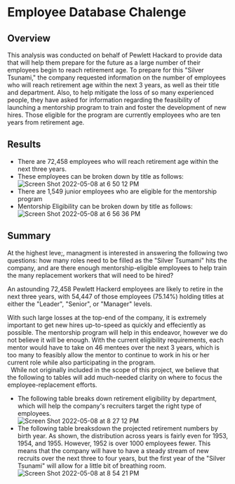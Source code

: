 # Employee Database Chalenge
## Overview
This analysis was conducted on behalf of Pewlett Hackard to provide data that will help them prepare for the future as a large number of their employees begin to reach retirement age. To prepare for this "Silver Tsunami," the company requested information on the number of employees who will reach retirement age within the next 3 years, as well as their title and department. Also, to help mitigate the loss of so many experienced people, they have asked for information regarding the feasibility of launching a mentorship program to train and foster the development of new hires. Those eligible for the program are currently employees who are ten years from retirement age.
## Results
  * There are 72,458 employees who will reach retirement age within the next three years.
  * These employees can be broken down by title as follows:  
   ![Screen Shot 2022-05-08 at 6 50 12 PM](https://user-images.githubusercontent.com/100643755/167327303-8056c8d7-06ce-4dff-a814-d822656b9673.png)
  * There are 1,549 junior employees who are eligible for the mentorship program
  * Mentorship Eligibility can be broken down by title as follows:  
![Screen Shot 2022-05-08 at 6 56 36 PM](https://user-images.githubusercontent.com/100643755/167327777-5fb5e82c-cdfd-47a5-acb0-fe3483b486c0.png)
## Summary
At the highest leve;, managment is interested in answering the following two questions: how many roles need to be filled as the "Silver Tsumami" hits the company, and are there enough mentorship-eligible employees to help train the many replacement workers that will need to be hired?
&nbsp;

An astounding 72,458 Pewlett Hackerd employees are likely to retire in the next three years, with 54,447 of those employees (75.14%) holding titles at either the "Leader", "Senior", or "Manager" levels. 
&nbsp;

With such large losses at the top-end of the company, it is extremely important to get new hires up-to-speed as quickly and effeciently as possible. The mentorship program will help in this endeavor, however we do not believe it will be enough. With the current eligibility requirements, each mentor would have to take on 46 mentees over the next 3 years, which is too many to feasibly allow the mentor to continue to work in his or her current role while also participating in the program.  
&nbsp;
While not originally included in the scope of this project, we believe that the following to tables will add much-needed clarity on where to focus the employee-replacement efforts.
  * The following table breaks down retirement eligibility by department, which will help the company's recruiters target the right type of employees.  
   ![Screen Shot 2022-05-08 at 8 27 12 PM](https://user-images.githubusercontent.com/100643755/167335667-f1da639f-d016-4f35-a9c1-b389874d935c.png)
   * The following table breaksdown the projected retirement numbers by birth year. As shown, the distribution across years is fairly even for 1953, 1954, and 1955. However, 1952 is over 1000 employees fewer. This means that the company will have to have a steady stream of new recruits over the next three to four years, but the first year of the "Silver Tsunami" will allow for a little bit of breathing room.  
![Screen Shot 2022-05-08 at 8 54 21 PM](https://user-images.githubusercontent.com/100643755/167337877-deeb564e-88ff-433b-95e4-8be8549fde19.png)

